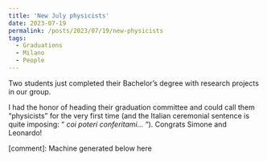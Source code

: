 ```yaml
---
title: 'New July physicists'
date: 2023-07-19
permalink: /posts/2023/07/19/new-physicists
tags:
  - Graduations
  - Milano
  - People
---
```


Two students just completed their Bachelor’s degree with research projects in our group. 

I had the honor of heading their graduation committee and could call them “physicists” for the very first time (and the Italian ceremonial sentence is quite imposing: “ _coi poteri conferitami…_ “). Congrats Simone and Leonardo!

[comment]: Machine generated below here
